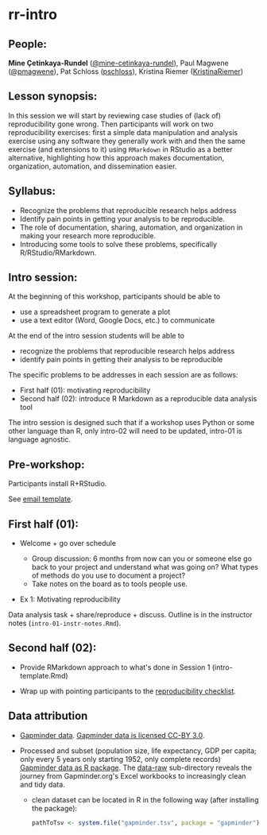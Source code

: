 rr-intro
========

## People:

**Mine Çetinkaya-Rundel** ([@mine-cetinkaya-rundel](https://github.com/mine-cetinkaya-rundel)), Paul Magwene ([@pmagwene](https://github.com/pmagwene)), Pat Schloss ([pschloss](https://github.com/pschloss)), Kristina Riemer ([KristinaRiemer](https://github.com/KristinaRiemer))

## Lesson synopsis:

In this session we will start by reviewing case studies of (lack of) reproducibility gone wrong. Then participants will work on two reproducibility exercises: first a simple data manipulation and analysis exercise using any software they generally work with and then the same exercise (and extensions to it) using `RMarkdown` in RStudio as a better alternative, highlighting how this approach makes documentation, organization, automation, and dissemination easier.  

## Syllabus:

* Recognize the problems that reproducible research helps address
* Identify pain points in getting your analysis to be reproducible.
* The role of documentation, sharing, automation, and organization in making your research more reproducible.
* Introducing some tools to solve these problems, specifically R/RStudio/RMarkdown.

## Intro session:

At the beginning of this workshop, participants should be able to

- use a spreadsheet program to generate a plot
- use a text editor (Word, Google Docs, etc.) to communicate

At the end of the intro session students will be able to 

- recognize the problems that reproducible research helps address 
- identify pain points in getting their analysis to be reproducible

The specific problems to be addresses in each session are as follows:

- First half (01): motivating reproducibility
- Second half (02): introduce R Markdown as a reproducible data analysis tool

The intro session is designed such that if a workshop uses Python or some
other language than R, only intro-02 will need to be updated, intro-01 is 
language agnostic.

## Pre-workshop:

Participants install R+RStudio.

See [email template](https://github.com/Reproducible-Science-Curriculum/rr-intro/blob/master/preworkshop_email.Rmd).

## First half (01):

- Welcome + go over schedule
    * Group discussion: 6 months from now can you or someone else go back to your project and understand what was going on? What types of methods do you use to document a project?
    * Take notes on the board as to tools people use.

- Ex 1: Motivating reproducibility

Data analysis task + share/reproduce + discuss. Outline is in the instructor notes (`intro-01-instr-notes.Rmd`).

## Second half (02):

- Provide RMarkdown approach to what's done in Session 1 (intro-template.Rmd)

- Wrap up with pointing participants to the [reproducibility checklist](https://github.com/Reproducible-Science-Curriculum/rr-intro/blob/master/checklist.md).

## Data attribution

- [Gapminder data](http://www.gapminder.org/data/). [Gapminder data is licensed CC-BY 3.0](https://docs.google.com/document/pub?id=1POd-pBMc5vDXAmxrpGjPLaCSDSWuxX6FLQgq5DhlUhM#h.ul2gu2-uwathz).

- Processed and subset (population size, life expectancy, GDP per
  capita; only every 5 years only starting 1952, only complete records)
  [Gapminder data as R package](https://github.com/jennybc/gapminder). The [data-raw](https://github.com/jennybc/gapminder/tree/master/data-raw) sub-directory reveals the journey from Gapminder.org's Excel workbooks to increasingly clean and tidy data.
    - clean dataset can be located in R in the following way (after
      installing the package):

        ```R
        pathToTsv <- system.file("gapminder.tsv", package = "gapminder")
        ```